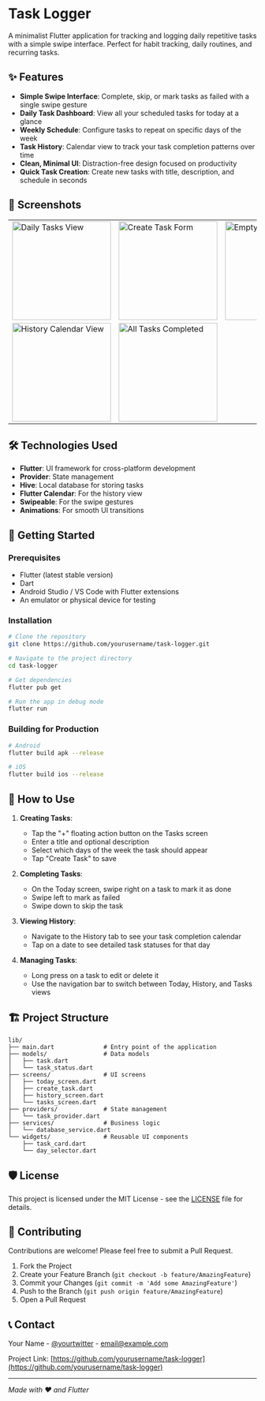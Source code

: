# Task Logger

A minimalist Flutter application for tracking and logging daily repetitive tasks with a simple swipe interface. Perfect for habit tracking, daily routines, and recurring tasks.

## ✨ Features

- **Simple Swipe Interface**: Complete, skip, or mark tasks as failed with a single swipe gesture
- **Daily Task Dashboard**: View all your scheduled tasks for today at a glance
- **Weekly Schedule**: Configure tasks to repeat on specific days of the week
- **Task History**: Calendar view to track your task completion patterns over time
- **Clean, Minimal UI**: Distraction-free design focused on productivity
- **Quick Task Creation**: Create new tasks with title, description, and schedule in seconds

## 📱 Screenshots

<table>
  <tr>
    <td><img src="screenshots/daily_tasks.png" alt="Daily Tasks View" width="200"/></td>
    <td><img src="screenshots/create_task.png" alt="Create Task Form" width="200"/></td>
    <td><img src="screenshots/empty_state.png" alt="Empty State" width="200"/></td>
  </tr>
  <tr>
    <td><img src="screenshots/history_view.png" alt="History Calendar View" width="200"/></td>
    <td><img src="screenshots/all_done.png" alt="All Tasks Completed" width="200"/></td>
  </tr>
</table>

## 🛠️ Technologies Used

- **Flutter**: UI framework for cross-platform development
- **Provider**: State management
- **Hive**: Local database for storing tasks
- **Flutter Calendar**: For the history view
- **Swipeable**: For the swipe gestures
- **Animations**: For smooth UI transitions

## 🚀 Getting Started

### Prerequisites

- Flutter (latest stable version)
- Dart
- Android Studio / VS Code with Flutter extensions
- An emulator or physical device for testing

### Installation

```bash
# Clone the repository
git clone https://github.com/yourusername/task-logger.git

# Navigate to the project directory
cd task-logger

# Get dependencies
flutter pub get

# Run the app in debug mode
flutter run
```

### Building for Production

```bash
# Android
flutter build apk --release

# iOS
flutter build ios --release
```

## 📖 How to Use

1. **Creating Tasks**:
   - Tap the "+" floating action button on the Tasks screen
   - Enter a title and optional description
   - Select which days of the week the task should appear
   - Tap "Create Task" to save

2. **Completing Tasks**:
   - On the Today screen, swipe right on a task to mark it as done
   - Swipe left to mark as failed
   - Swipe down to skip the task

3. **Viewing History**:
   - Navigate to the History tab to see your task completion calendar
   - Tap on a date to see detailed task statuses for that day

4. **Managing Tasks**:
   - Long press on a task to edit or delete it
   - Use the navigation bar to switch between Today, History, and Tasks views

## 🏗️ Project Structure

```
lib/
├── main.dart              # Entry point of the application
├── models/                # Data models
│   ├── task.dart
│   └── task_status.dart
├── screens/               # UI screens
│   ├── today_screen.dart
│   ├── create_task.dart
│   ├── history_screen.dart
│   └── tasks_screen.dart
├── providers/             # State management
│   └── task_provider.dart
├── services/              # Business logic
│   └── database_service.dart
└── widgets/               # Reusable UI components
    ├── task_card.dart
    └── day_selector.dart
```

## 🛡️ License

This project is licensed under the MIT License - see the [LICENSE](LICENSE) file for details.

## 👥 Contributing

Contributions are welcome! Please feel free to submit a Pull Request.

1. Fork the Project
2. Create your Feature Branch (`git checkout -b feature/AmazingFeature`)
3. Commit your Changes (`git commit -m 'Add some AmazingFeature'`)
4. Push to the Branch (`git push origin feature/AmazingFeature`)
5. Open a Pull Request

## 📞 Contact

Your Name - [@yourtwitter](https://twitter.com/yourtwitter) - email@example.com

Project Link: [https://github.com/yourusername/task-logger](https://github.com/yourusername/task-logger)

---

*Made with ❤️ and Flutter*
